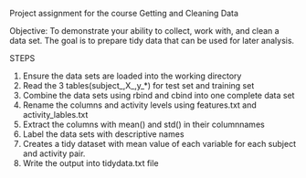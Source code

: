 Project assignment for the course Getting and Cleaning Data

Objective: To demonstrate your ability to collect, work with, and clean a data set. The goal is to prepare tidy data that can be used for later analysis.

STEPS

1. Ensure the data sets are loaded into the working directory
2. Read the 3 tables(subject_,X_,y_*) for test set and training set
3. Combine the data sets using rbind and cbind into one complete data set
4. Rename the columns and activity levels using features.txt and activity_lables.txt
5. Extract the columns with mean() and std() in their columnnames
6. Label the data sets with descriptive names
7. Creates a tidy dataset with mean value of each variable for each subject and activity pair.
8. Write the output into tidydata.txt file
